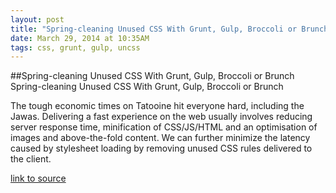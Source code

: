 ```yaml
---
layout: post
title: "Spring-cleaning Unused CSS With Grunt, Gulp, Broccoli or Brunch"
date: March 29, 2014 at 10:35AM
tags: css, grunt, gulp, uncss
---
```

##Spring-cleaning Unused CSS With Grunt, Gulp, Broccoli or Brunch
Spring-cleaning Unused CSS With Grunt, Gulp, Broccoli or Brunch

The tough economic times on Tatooine hit everyone hard, including the Jawas.
Delivering a fast experience on the web usually involves reducing server response time, minification of CSS/JS/HTML and an optimisation of images and above-the-fold content. We can further minimize the latency caused by stylesheet loading by removing unused CSS rules delivered to the client.


[link to source](http://ift.tt/1for8xJ) 
